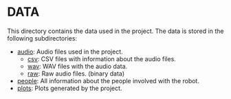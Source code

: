 # DATA

This directory contains the data used in the project. The data is stored in the following subdirectories:
- [audio](audio/): Audio files used in the project.
    - [csv](audio/csv/): CSV files with information about the audio files.
    - [wav](audio/wav/): WAV files with the audio data.
    - [raw](audio/raw/): Raw audio files. (binary data)
- [people](people/): All information about the people involved with the robot.
- [plots](plots/): Plots generated by the project.